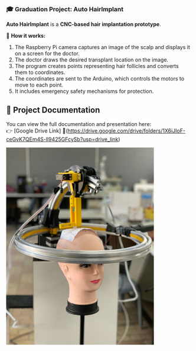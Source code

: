 
### 🎓 Graduation Project: Auto HairImplant  

**Auto HairImplant** is a **CNC-based hair implantation prototype**.  

🔹 **How ​​it works:**
1. The Raspberry Pi camera captures an image of the scalp and displays it on a screen for the doctor.
2. The doctor draws the desired transplant location on the image.
3. The program creates points representing hair follicles and converts them to coordinates.
4. The coordinates are sent to the Arduino, which controls the motors to move to each point.
5. It includes emergency safety mechanisms for protection.

## 📂 Project Documentation  
You can view the full documentation and presentation here:  
👉 [Google Drive Link] 🔗(https://drive.google.com/drive/folders/1X6iJIoF-ceGvK7QEm4S-ll9425GFcySb?usp=drive_link)  

<img src="design.jpeg" alt="Project Screenshot" width="400"/>

